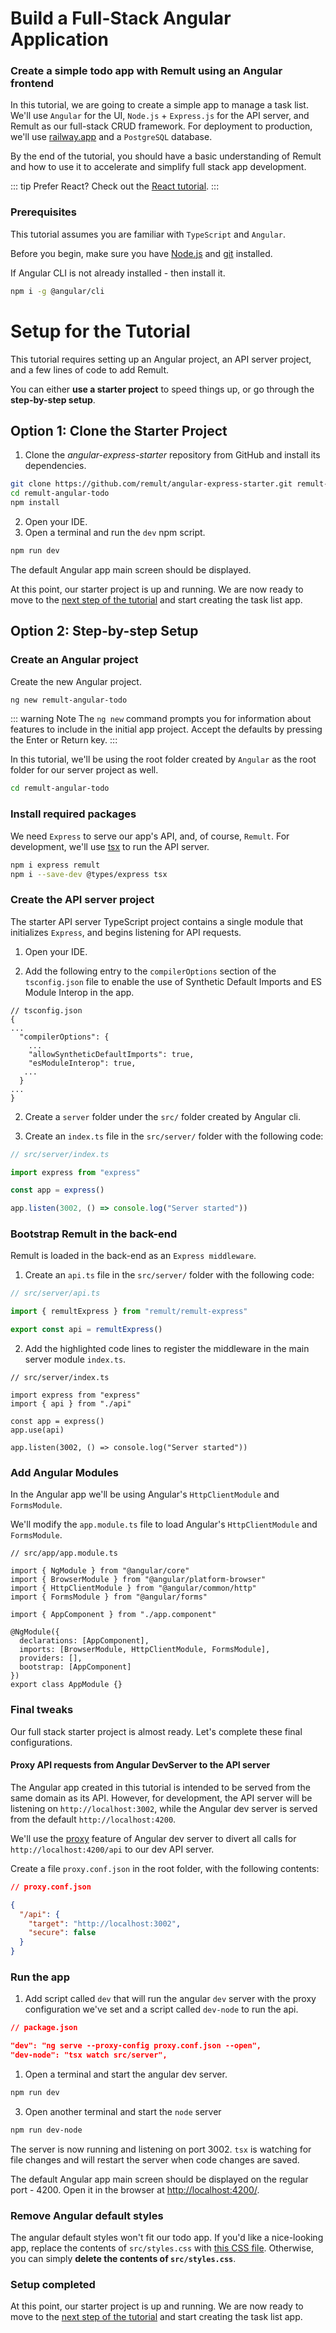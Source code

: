 # Build a Full-Stack Angular Application

### Create a simple todo app with Remult using an Angular frontend

In this tutorial, we are going to create a simple app to manage a task list. We'll use `Angular` for the UI, `Node.js` + `Express.js` for the API server, and Remult as our full-stack CRUD framework. For deployment to production, we'll use [railway.app](https://railway.app/) and a `PostgreSQL` database.

By the end of the tutorial, you should have a basic understanding of Remult and how to use it to accelerate and simplify full stack app development.

::: tip Prefer React?
Check out the [React tutorial](../react/).
:::

### Prerequisites

This tutorial assumes you are familiar with `TypeScript` and `Angular`.

Before you begin, make sure you have [Node.js](https://nodejs.org) and [git](https://git-scm.com/) installed. <!-- consider specifying Node minimum version with npm -->

If Angular CLI is not already installed - then install it.

```sh
npm i -g @angular/cli
```

# Setup for the Tutorial

This tutorial requires setting up an Angular project, an API server project, and a few lines of code to add Remult.

You can either **use a starter project** to speed things up, or go through the **step-by-step setup**.

## Option 1: Clone the Starter Project
1. Clone the _angular-express-starter_ repository from GitHub and install its dependencies.

```sh
git clone https://github.com/remult/angular-express-starter.git remult-angular-todo
cd remult-angular-todo
npm install
```

2. Open your IDE.
3. Open a terminal and run the `dev` npm script.

```sh
npm run dev
```

The default Angular app main screen should be displayed.

At this point, our starter project is up and running. We are now ready to move to the [next step of the tutorial](./entities.md) and start creating the task list app.

## Option 2: Step-by-step Setup

### Create an Angular project

Create the new Angular project.

```sh
ng new remult-angular-todo
```

::: warning Note
The `ng new` command prompts you for information about features to include in the initial app project. Accept the defaults by pressing the Enter or Return key.
:::

In this tutorial, we'll be using the root folder created by `Angular` as the root folder for our server project as well.

```sh
cd remult-angular-todo
```

### Install required packages

We need `Express` to serve our app's API, and, of course, `Remult`. For development, we'll use [tsx](https://www.npmjs.com/package/tsx) to run the API server.

```sh
npm i express remult
npm i --save-dev @types/express tsx
```

### Create the API server project

The starter API server TypeScript project contains a single module that initializes `Express`, and begins listening for API requests.

1. Open your IDE.

2. Add the following entry to the `compilerOptions` section of the `tsconfig.json` file to enable the use of Synthetic Default Imports and ES Module Interop in the app.

```json{6-7}
// tsconfig.json
{
...
  "compilerOptions": {
    ...
    "allowSyntheticDefaultImports": true,
    "esModuleInterop": true,
   ...
  }
...
}

```

2. Create a `server` folder under the `src/` folder created by Angular cli.

3. Create an `index.ts` file in the `src/server/` folder with the following code:

```ts
// src/server/index.ts

import express from "express"

const app = express()

app.listen(3002, () => console.log("Server started"))
```

### Bootstrap Remult in the back-end

Remult is loaded in the back-end as an `Express middleware`.

1. Create an `api.ts` file in the `src/server/` folder with the following code:

```ts
// src/server/api.ts

import { remultExpress } from "remult/remult-express"

export const api = remultExpress()
```

2. Add the highlighted code lines to register the middleware in the main server module `index.ts`.

```ts{4,7}
// src/server/index.ts

import express from "express"
import { api } from "./api"

const app = express()
app.use(api)

app.listen(3002, () => console.log("Server started"))
```

### Add Angular Modules

In the Angular app we'll be using Angular's `HttpClientModule` and `FormsModule`.

We'll modify the `app.module.ts` file to load Angular's `HttpClientModule` and `FormsModule`.

```ts{5-6,12}
// src/app/app.module.ts

import { NgModule } from "@angular/core"
import { BrowserModule } from "@angular/platform-browser"
import { HttpClientModule } from "@angular/common/http"
import { FormsModule } from "@angular/forms"

import { AppComponent } from "./app.component"

@NgModule({
  declarations: [AppComponent],
  imports: [BrowserModule, HttpClientModule, FormsModule],
  providers: [],
  bootstrap: [AppComponent]
})
export class AppModule {}
```

### Final tweaks

Our full stack starter project is almost ready. Let's complete these final configurations.

#### Proxy API requests from Angular DevServer to the API server

The Angular app created in this tutorial is intended to be served from the same domain as its API.
However, for development, the API server will be listening on `http://localhost:3002`, while the Angular dev server is served from the default `http://localhost:4200`.

We'll use the [proxy](https://angular.io/guide/build#proxying-to-a-backend-server) feature of Angular dev server to divert all calls for `http://localhost:4200/api` to our dev API server.

Create a file `proxy.conf.json` in the root folder, with the following contents:

```json
// proxy.conf.json

{
  "/api": {
    "target": "http://localhost:3002",
    "secure": false
  }
}
```

### Run the app

1. Add script called `dev` that will run the angular `dev` server with the proxy configuration we've set and a script called `dev-node` to run the api.

```json
// package.json

"dev": "ng serve --proxy-config proxy.conf.json --open",
"dev-node": "tsx watch src/server",
```

1. Open a terminal and start the angular dev server.

```sh
npm run dev
```

3. Open another terminal and start the `node` server

```sh
npm run dev-node
```

The server is now running and listening on port 3002. `tsx` is watching for file changes and will restart the server when code changes are saved.

The default Angular app main screen should be displayed on the regular port - 4200. Open it in the browser at [http://localhost:4200/](http://localhost:4200/).

### Remove Angular default styles

The angular default styles won't fit our todo app. If you'd like a nice-looking app, replace the contents of `src/styles.css` with [this CSS file](https://raw.githubusercontent.com/remult/angular-express-starter/master/src/styles.css). Otherwise, you can simply **delete the contents of `src/styles.css`**.

### Setup completed

At this point, our starter project is up and running. We are now ready to move to the [next step of the tutorial](./entities.md) and start creating the task list app.
